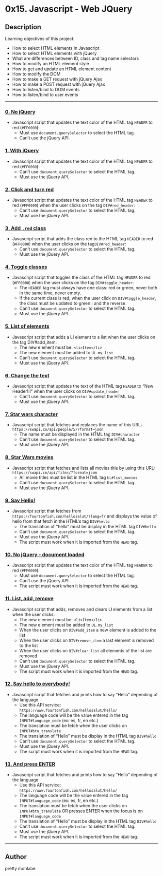 # 0x15. Javascript - Web JQuery

## Description

Learning objectives of this project:

* How to select HTML elements in Javascript
* How to select HTML elements with jQuery
* What are differences between ID, class and tag name selectors
* How to modify an HTML element style
* How to get and update an HTML element content
* How to modify the DOM
* How to make a GET request with jQuery Ajax
* How to make a POST request with jQuery Ajax
* How to listen/bind to DOM events
* How to listen/bind to user events

---

### [0. No jQuery](./0-script.js)

* Javascript script that updates the text color of the HTML tag `HEADER` to red (`#FF0000`):
  * Must use `document.querySelector` to select the HTML tag.
  * Can’t use the jQuery API.

### [1. With jQuery](./1-script.js)

* Javascript script that updates the text color of the HTML tag `HEADER` to red (`#FF0000`):
  * Can’t use `document.querySelector` to select the HTML tag.
  * Must use the jQuery API.

### [2. Click and turn red](./2-script.js)

* Javascript script that updates the text color of the HTML tag `HEADER` to red (`#FF0000`) when the user clicks on the tag `DIV#red_header`:
  * Can’t use `document.querySelector` to select the HTML tag.
  * Must use the jQuery API.

### [3. Add `.red` class](./3-script.js)

* Javascript script that adds the class red to the HTML tag `HEADER` to red (`#FF0000`) when the user clicks on the tag`DIV#red_header`:
  * Can’t use `document.querySelector` to select the HTML tag.
  * Must use the jQuery API.

### [4. Toggle classes](./4-script.js)

* Javascript script that toggles the class of the HTML tag `HEADER` to red (`#FF0000`) when the user clicks on the tag `DIV#toggle_header`:
  * The `HEADER` tag must always have one class: red or green, never both in the same time, never empty.
  * If the current class is red, when the user click on `DIV#toggle_header`, the class must be updated to green ; and the reverse.
  * Can’t use `document.querySelector` to select the HTML tag.
  * Must use the jQuery API.

### [5. List of elements](./5-script.js)

* Javascript script that adds a LI element to a list when the user clicks on the tag DIV#add_item:
  * The new element must be: `<li>Item</li>`
  * The new element must be added to `UL.my_list`
  * Can’t use `document.querySelector` to select the HTML tag.
  * Must use the jQuery API.

### [6. Change the text](./6-script.js)

* Javascript script that updates the text of the HTML tag `HEADER` to “New Header!!!” when the user clicks on `DIV#update_header`
  * Can’t use `document.querySelector` to select the HTML tag.
  * Must use the jQuery API.

### [7. Star wars character](./7-script.js)

* Javascript script that fetches and replaces the name of this URL: `https://swapi.co/api/people/5/?format=json`
  * The name must be displayed in the HTML tag `DIV#character`
  * Can’t use `document.querySelector` to select the HTML tag.
  * Must use the jQuery API.

### [8. Star Wars movies](./8-script.js)

* Javascript script that fetches and lists all movies title by using this URL: `https://swapi.co/api/films/?format=json`
  * All movie titles must be list in the HTML tag `UL#list_movies`
  * Can’t use `document.querySelector` to select the HTML tag.
  * Must use the jQuery API.

### [9. Say Hello!](./9-script.js)

* Javascript script that fetches from `https://fourtonfish.com/hellosalut/?lang=fr` and displays the value of hello from that fetch in the HTML’s tag `DIV#hello`
  * The translation of “hello” must be display in the HTML tag `DIV#hello`
  * Can’t use `document.querySelector` to select the HTML tag.
  * Must use the jQuery API.
  * The script must work when it is imported from the `HEAD` tag.

### [10. No jQuery - document loaded](./100-script.js)

* Javascript script that updates the text color of the HTML tag `HEADER` to red (`#FF0000`):
  * Must use `document.querySelector` to select the HTML tag.
  * Can’t use the jQuery API.
  * The script must work when it is imported from the `HEAD` tag.

### [11. List, add, remove](./101-script.js)

* Javascript script that adds, removes and clears LI elements from a list when the user clicks:
  * The new element must be: `<li>Item</li>`
  * The new element must be added to `UL.my_list`
  * When the user clicks on `DIV#add_item` a new element is added to the list
  * When the user clicks on `DIV#remove_item` a last element is removed to the list
  * When the user clicks on `DIV#clear_list` all elements of the list are removed
  * Can’t use `document.querySelector` to select the HTML tag.
  * Must use the jQuery API.
  * The script must work when it is imported from the `HEAD` tag.

### [12. Say hello to everybody!](./102-script.js)

* Javascript script that fetches and prints how to say “Hello” depending of the language
  * Use this API service: `https://www.fourtonfish.com/hellosalut/hello/`
  * The language code will be the value entered in the tag `INPUT#language_code` (ex: es, fr, en etc.)
  * The translation must be fetch when the user clicks on `INPUT#btn_translate`
  * The translation of “Hello” must be display in the HTML tag `DIV#hello`
  * Can’t use `document.querySelector` to select the HTML tag.
  * Must use the jQuery API.
  * The script must work when it is imported from the `HEAD` tag.

### [13. And press ENTER](./103-script.js)

* Javascript script that fetches and prints how to say “Hello” depending of the language
  * Use this API service: `https://www.fourtonfish.com/hellosalut/hello/`
  * The language code will be the value entered in the tag `INPUT#language_code` (ex: es, fr, en etc.)
  * The translation must be fetch when the user clicks on `INPUT#btn_translate` OR presses ENTER when the focus is on `INPUT#language_code`
  * The translation of “Hello” must be display in the HTML tag `DIV#hello`
  * Can’t use `document.querySelector` to select the HTML tag.
  * Must use the jQuery API.
  * The script must work when it is imported from the `HEAD` tag.

---

## Author

pretty mohlabe
